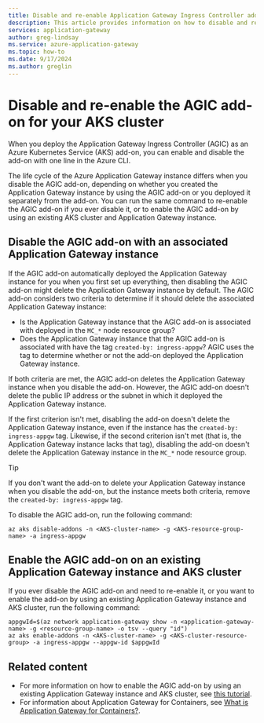 ```yaml
---
title: Disable and re-enable Application Gateway Ingress Controller add-on for Azure Kubernetes Service cluster
description: This article provides information on how to disable and re-enable the AGIC add-on for your AKS cluster.
services: application-gateway
author: greg-lindsay
ms.service: azure-application-gateway
ms.topic: how-to
ms.date: 9/17/2024
ms.author: greglin
---
```


# Disable and re-enable the AGIC add-on for your AKS cluster

When you deploy the Application Gateway Ingress Controller (AGIC) as an Azure Kubernetes Service (AKS) add-on, you can enable and disable the add-on with one line in the Azure CLI.

The life cycle of the Azure Application Gateway instance differs when you disable the AGIC add-on, depending on whether you created the Application Gateway instance by using the AGIC add-on or you deployed it separately from the add-on. You can run the same command to re-enable the AGIC add-on if you ever disable it, or to enable the AGIC add-on by using an existing AKS cluster and Application Gateway instance.

## Disable the AGIC add-on with an associated Application Gateway instance

If the AGIC add-on automatically deployed the Application Gateway instance for you when you first set up everything, then disabling the AGIC add-on might delete the Application Gateway instance by default. The AGIC add-on considers two criteria to determine if it should delete the associated Application Gateway instance:

- Is the Application Gateway instance that the AGIC add-on is associated with deployed in the `MC_*` node resource group?
- Does the Application Gateway instance that the AGIC add-on is associated with have the tag `created-by: ingress-appgw`? AGIC uses the tag to determine whether or not the add-on deployed the Application Gateway instance.

If both criteria are met, the AGIC add-on deletes the Application Gateway instance when you disable the add-on. However, the AGIC add-on doesn't delete the public IP address or the subnet in which it deployed the Application Gateway instance.

If the first criterion isn't met, disabling the add-on doesn't delete the Application Gateway instance, even if the instance has the `created-by: ingress-appgw` tag. Likewise, if the second criterion isn't met (that is, the Application Gateway instance lacks that tag), disabling the add-on doesn't delete the Application Gateway instance in the `MC_*` node resource group.

> [!TIP]
> If you don't want the add-on to delete your Application Gateway instance when you disable the add-on, but the instance meets both criteria, remove the `created-by: ingress-appgw` tag.

To disable the AGIC add-on, run the following command:

```azurecli-interactive
az aks disable-addons -n <AKS-cluster-name> -g <AKS-resource-group-name> -a ingress-appgw 
```

## Enable the AGIC add-on on an existing Application Gateway instance and AKS cluster

If you ever disable the AGIC add-on and need to re-enable it, or you want to enable the add-on by using an existing Application Gateway instance and AKS cluster, run the following command:

```azurecli-interactive
appgwId=$(az network application-gateway show -n <application-gateway-name> -g <resource-group-name> -o tsv --query "id") 
az aks enable-addons -n <AKS-cluster-name> -g <AKS-cluster-resource-group> -a ingress-appgw --appgw-id $appgwId
```

## Related content

- For more information on how to enable the AGIC add-on by using an existing Application Gateway instance and AKS cluster, see [this tutorial](tutorial-ingress-controller-add-on-existing.md).
- For information about Application Gateway for Containers, see [What is Application Gateway for Containers?](for-containers/overview.md).
